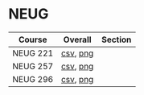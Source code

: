 # NEUG

| Course | Overall | Section |
| ------ | ------- | ------- |
| NEUG 221 | [csv](https://github.com/UCSD-Historical-Enrollment-Data/2025Winter/blob/main/overall/NEUG%20221.csv), [png](https://raw.githubusercontent.com/UCSD-Historical-Enrollment-Data/2025Winter/main/plot_overall/NEUG%20221.png) |  |
| NEUG 257 | [csv](https://github.com/UCSD-Historical-Enrollment-Data/2025Winter/blob/main/overall/NEUG%20257.csv), [png](https://raw.githubusercontent.com/UCSD-Historical-Enrollment-Data/2025Winter/main/plot_overall/NEUG%20257.png) |  |
| NEUG 296 | [csv](https://github.com/UCSD-Historical-Enrollment-Data/2025Winter/blob/main/overall/NEUG%20296.csv), [png](https://raw.githubusercontent.com/UCSD-Historical-Enrollment-Data/2025Winter/main/plot_overall/NEUG%20296.png) |  |
